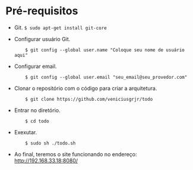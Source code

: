 # Pré-requisitos
  - Git.
        ```
           $ sudo apt-get install git-core
        ```
  - Configurar usuário Git.
    ```
        $ git config --global user.name "Coloque seu nome de usuário aqui"
    ```
  - Configurar email.
    ```
        $ git config --global user.email "seu_email@seu_provedor.com"
    ```
  - Clonar o repositório com o código para criar a arquitetura.
    ```
        $ git clone https://github.com/veniciusgrjr/todo
    ```

  - Entrar no diretório.
    ```
        $ cd todo
    ```

  - Exexutar.
    ```
        $ sudo sh ./todo.sh
    ```

  - Ao final, teremos o site funcionando no endereço: http://192.168.33.18:8080/ 


